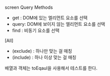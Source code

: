 screen Query Methods

- get : DOM에 있는 엘리먼트 요소를 선택
- query: DOM에 보이지 않는 엘리먼트 요소를 선택
- find : 비동기 요소를 선택

[All]

- (exclude) : 하나만 맞는 걸 매칭
- (include) : 하나 이상 맞는 걸 매칭

배열과 객체는 toEqaul을 사용해서 테스트를 한다.
